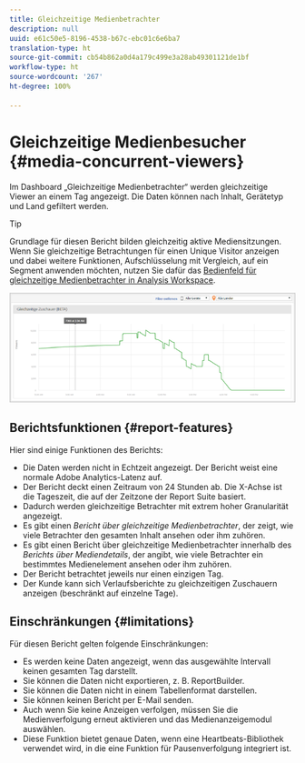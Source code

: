 ```yaml
---
title: Gleichzeitige Medienbetrachter
description: null
uuid: e61c50e5-8196-4538-b67c-ebc01c6e6ba7
translation-type: ht
source-git-commit: cb54b862a0d4a179c499e3a28ab49301121de1bf
workflow-type: ht
source-wordcount: '267'
ht-degree: 100%

---
```



# Gleichzeitige Medienbesucher {#media-concurrent-viewers}

Im Dashboard „Gleichzeitige Medienbetrachter“ werden gleichzeitige Viewer an einem Tag angezeigt. Die Daten können nach Inhalt, Gerätetyp und Land gefiltert werden.

>[!TIP]
>
> Grundlage für diesen Bericht bilden gleichzeitig aktive Mediensitzungen.  Wenn Sie gleichzeitige Betrachtungen für einen Unique Visitor anzeigen und dabei weitere Funktionen, Aufschlüsselung mit Vergleich, auf ein Segment anwenden möchten, nutzen Sie dafür das [Bedienfeld für gleichzeitige Medienbetrachter in Analysis Workspace](https://docs.adobe.com/content/help/de-DE/analytics/analyze/analysis-workspace/panels/media-concurrent-viewers.html).


![](assets/video-concurrent-viewers.png)

## Berichtsfunktionen {#report-features}

Hier sind einige Funktionen des Berichts:

* Die Daten werden nicht in Echtzeit angezeigt. Der Bericht weist eine normale Adobe Analytics-Latenz auf.
* Der Bericht deckt einen Zeitraum von 24 Stunden ab. Die X-Achse ist die Tageszeit, die auf der Zeitzone der Report Suite basiert.
* Dadurch werden gleichzeitige Betrachter mit extrem hoher Granularität angezeigt.
* Es gibt einen *Bericht über gleichzeitige Medienbetrachter*, der zeigt, wie viele Betrachter den gesamten Inhalt ansehen oder ihm zuhören.
* Es gibt einen Bericht über gleichzeitige Medienbetrachter innerhalb des *Berichts über Mediendetails*, der angibt, wie viele Betrachter ein bestimmtes Medienelement ansehen oder ihm zuhören.
* Der Bericht betrachtet jeweils nur einen einzigen Tag.
* Der Kunde kann sich Verlaufsberichte zu gleichzeitigen Zuschauern anzeigen (beschränkt auf einzelne Tage).

## Einschränkungen {#limitations}

Für diesen Bericht gelten folgende Einschränkungen:

* Es werden keine Daten angezeigt, wenn das ausgewählte Intervall keinen gesamten Tag darstellt.
* Sie können die Daten nicht exportieren, z. B. ReportBuilder.
* Sie können die Daten nicht in einem Tabellenformat darstellen.
* Sie können keinen Bericht per E-Mail senden.
* Auch wenn Sie keine Anzeigen verfolgen, müssen Sie die Medienverfolgung erneut aktivieren und das Medienanzeigemodul auswählen.
* Diese Funktion bietet genaue Daten, wenn eine Heartbeats-Bibliothek verwendet wird, in die eine Funktion für Pausenverfolgung integriert ist.
